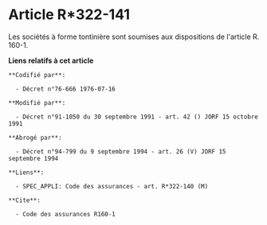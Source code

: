 # Article R*322-141

Les sociétés à forme tontinière sont soumises aux dispositions de l'article R. 160-1.

**Liens relatifs à cet article**

	**Codifié par**:

	  - Décret n°76-666 1976-07-16

	**Modifié par**:

	  - Décret n°91-1050 du 30 septembre 1991 - art. 42 () JORF 15 octobre 1991

	**Abrogé par**:

	  - Décret n°94-799 du 9 septembre 1994 - art. 26 (V) JORF 15 septembre 1994

	**Liens**:

	  - SPEC_APPLI: Code des assurances - art. R*322-140 (M)

	**Cite**:

	  - Code des assurances R160-1
